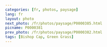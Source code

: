 ```yaml
---
categories: [fr, photos, paysage]
lang: fr
layout: photo
next_photo: /fr/photos/paysage/P0000385.html
picname: P0000381
prev_photo: /fr/photos/paysage/P0000382.html
tags: [Bishop Cap, Green Grass]
---
```

